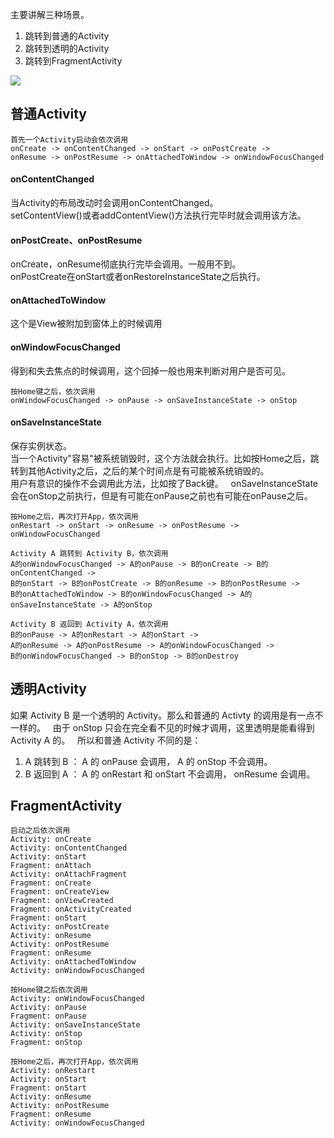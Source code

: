 主要讲解三种场景。
1. 跳转到普通的Activity
2. 跳转到透明的Activity
3. 跳转到FragmentActivity

![](https://github.com/teletian/Android/blob/master/LifeCycle/img/lifecycle.png)  
  
## 普通Activity

```
首先一个Activity启动会依次调用  
onCreate -> onContentChanged -> onStart -> onPostCreate ->  
onResume -> onPostResume -> onAttachedToWindow -> onWindowFocusChanged
```

#### onContentChanged
当Activity的布局改动时会调用onContentChanged。  
setContentView()或者addContentView()方法执行完毕时就会调用该方法。

#### onPostCreate、onPostResume
onCreate，onResume彻底执行完毕会调用。一般用不到。  
onPostCreate在onStart或者onRestoreInstanceState之后执行。

#### onAttachedToWindow
这个是View被附加到窗体上的时候调用

#### onWindowFocusChanged
得到和失去焦点的时候调用，这个回掉一般也用来判断对用户是否可见。

```
按Home键之后，依次调用  
onWindowFocusChanged -> onPause -> onSaveInstanceState -> onStop  
```

#### onSaveInstanceState
保存实例状态。  
当一个Activity"容易"被系统销毁时，这个方法就会执行。比如按Home之后，跳转到其他Activity之后，之后的某个时间点是有可能被系统销毁的。  
用户有意识的操作不会调用此方法，比如按了Back键。  
onSaveInstanceState会在onStop之前执行，但是有可能在onPause之前也有可能在onPause之后。

```
按Home之后，再次打开App，依次调用
onRestart -> onStart -> onResume -> onPostResume -> onWindowFocusChanged
```

```
Activity A 跳转到 Activity B，依次调用
A的onWindowFocusChanged -> A的onPause -> B的onCreate -> B的onContentChanged ->  
B的onStart -> B的onPostCreate -> B的onResume -> B的onPostResume ->  
B的onAttachedToWindow -> B的onWindowFocusChanged -> A的onSaveInstanceState -> A的onStop
```

```
Activity B 返回到 Activity A，依次调用
B的onPause -> A的onRestart -> A的onStart ->  
A的onResume -> A的onPostResume -> A的onWindowFocusChanged ->  
B的onWindowFocusChanged -> B的onStop -> B的onDestroy
```

## 透明Activity
如果 Activity B 是一个透明的 Activity。那么和普通的 Activty 的调用是有一点不一样的。  
由于 onStop 只会在完全看不见的时候才调用，这里透明是能看得到 Activity A 的。  
所以和普通 Activity 不同的是：  
1. A 跳转到 B ： A 的 onPause 会调用， A 的 onStop 不会调用。
2. B 返回到 A ： A 的 onRestart 和 onStart 不会调用， onResume 会调用。

## FragmentActivity
```
启动之后依次调用  
Activity: onCreate  
Activity: onContentChanged  
Activity: onStart  
Fragment: onAttach  
Activity: onAttachFragment  
Fragment: onCreate  
Fragment: onCreateView  
Fragment: onViewCreated  
Fragment: onActivityCreated  
Fragment: onStart  
Activity: onPostCreate  
Activity: onResume  
Activity: onPostResume  
Fragment: onResume  
Activity: onAttachedToWindow  
Activity: onWindowFocusChanged  
```
```
按Home键之后依次调用  
Activity: onWindowFocusChanged  
Activity: onPause  
Fragment: onPause  
Activity: onSaveInstanceState  
Activity: onStop  
Fragment: onStop  
```
```
按Home之后，再次打开App，依次调用
Activity: onRestart  
Activity: onStart  
Fragment: onStart  
Activity: onResume  
Activity: onPostResume  
Fragment: onResume  
Activity: onWindowFocusChanged  
```
